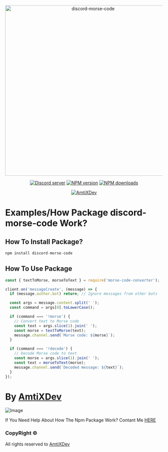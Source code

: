 <div align="center">
    <br />
    <p>
        <a href="amtixdev.xyz"><img src="https://cdn.discordapp.com/attachments/1141443355532873879/1173692642551402608/mybanner-o-x_1.png?ex=6564e174&is=65526c74&hm=4939339c5671e01c6cdd068fb581b1fe88bd9b1c8fe56142caa4f51953cc7237&" width="546" alt="discord-morse-code" /></a>
    </p>
    <p>
    <a href="https://discord.gg/amtix-1k-1097821881245126768"><img src="https://img.shields.io/discord/1097821881245126768?color=5865F2&logo=discord&logoColor=white" alt="Discord server" /></a>
    <a href="https://www.npmjs.com/package/discord-morse-code"><img src="https://img.shields.io/npm/v/discord-morse-code?maxAge=3600" alt="NPM version" /></a>
    <a href="https://www.npmjs.com/package/discord-morse-code"><img src="https://img.shields.io/npm/dt/discord-morse-code?maxAge=3600" alt="NPM downloads" /></a>
    </p>
  <p>
        <a href="https://amtixdev.xyz"><img src="https://media.discordapp.net/attachments/1132015920815014082/1133285475164094605/Powered_By_AmtiXDev_With_Color.png?width=159&height=33" alt="AmtiXDev" /></a>
    </p>

</div>


# Examples/How Package discord-morse-code Work?

## How To Install Package?

```js
npm install discord-morse-code
```

## How To Use Package

```js
const { textToMorse, morseToText } = require('morse-code-converter');

client.on('messageCreate', (message) => {
  if (message.author.bot) return; // Ignore messages from other bots

  const args = message.content.split(' ');
  const command = args[0].toLowerCase();

  if (command === '!morse') {
    // Convert text to Morse code
    const text = args.slice(1).join(' ');
    const morse = textToMorse(text);
    message.channel.send(`Morse code: ${morse}`);
  }

  if (command === '!decode') {
    // Decode Morse code to text
    const morse = args.slice(1).join(' ');
    const text = morseToText(morse);
    message.channel.send(`Decoded message: ${text}`);
  }
});
```

# By [AmtiXDev](https://www.youtube.com/@xUnDarkArTz)

![Image](https://user-images.githubusercontent.com/107303548/248915710-9dd3b4cf-5eb0-4e44-b5bd-20306947a715.png)

If You Need Help About How The Npm Package Work? Contant Me [HERE](https://discord.gg/amtix-1k-1097821881245126768)

### CopyRight ©
All rights reserved to [AmtiXDev](https://amtixdev.xyz)
